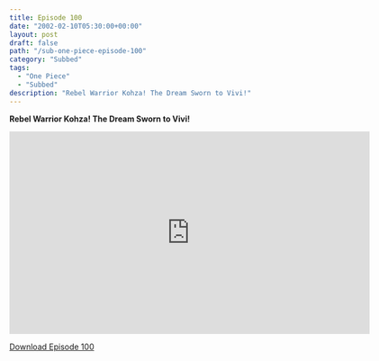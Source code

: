 ```yaml
---
title: Episode 100
date: "2002-02-10T05:30:00+00:00"
layout: post
draft: false
path: "/sub-one-piece-episode-100"
category: "Subbed"
tags:
  - "One Piece"
  - "Subbed"
description: "Rebel Warrior Kohza! The Dream Sworn to Vivi!"
---
```


**Rebel Warrior Kohza! The Dream Sworn to Vivi!**

<iframe width="640" height="360" src="https://www.rapidvideo.com/e/FX3CPTA59F" frameborder="0" marginwidth=0 marginheight=0 scrolling=no allowfullscreen></iframe>

<a href="http://ouo.io/qs/eCodkFEQ?s=https://rapidvid.to/d/https://www.rapidvideo.com/e/FX3CPTA59F">Download Episode 100</a>
